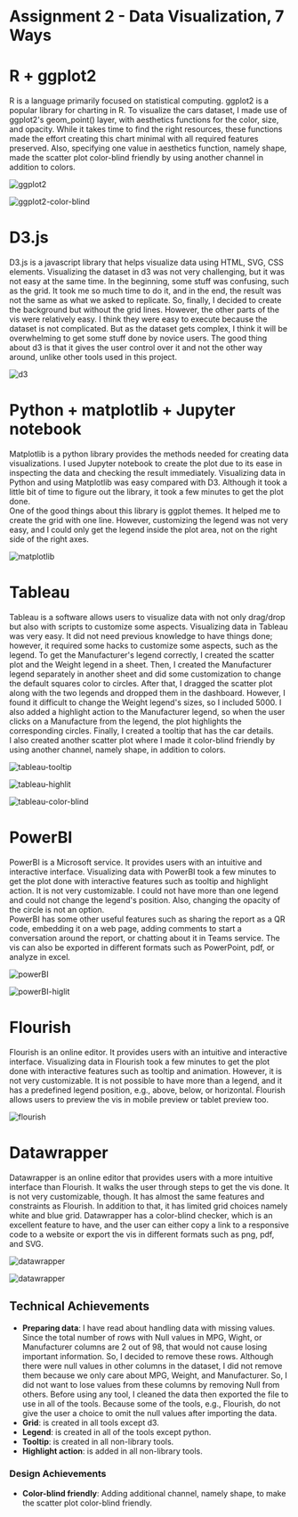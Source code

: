 Assignment 2 - Data Visualization, 7 Ways  
===


# R + ggplot2

R is a language primarily focused on statistical computing. ggplot2 is a popular library for charting in R. To visualize the cars dataset, 
I made use of ggplot2's geom_point() layer, with aesthetics functions for the color, size, and opacity. While it takes time to find the right 
resources, these functions made the effort creating this chart minimal with all required features preserved. Also, specifying one value in 
aesthetics function, namely shape, made the scatter plot color-blind friendly by using another channel in addition to colors.	

![ggplot2](img/r-ggplot2.png)

![ggplot2-color-blind](img/r-color-blind.png)


# D3.js	

D3.js is a javascript library that helps visualize data using HTML, SVG, CSS elements.
Visualizing the dataset in d3 was not very challenging, but it was not easy at the same time. In the beginning, some stuff was confusing,
such as the grid. It took me so much time to do it, and in the end, the result was not the same as what we asked to replicate. So, finally, 
I decided to create the background but without the grid lines. However, the other parts of the vis were relatively easy. I think they were easy
to execute because the dataset is not complicated. But as the dataset gets complex, I think it will be overwhelming to get some stuff done by
novice users.
The good thing about d3 is that it gives the user control over it and not the other way around, unlike other tools used in this project.

![d3](img/d3.png)


# Python + matplotlib + Jupyter notebook

Matplotlib is a python library provides the methods needed for creating data visualizations.
I used Jupyter notebook to create the plot due to its ease in inspecting the data and checking the result immediately.
Visualizing data in Python and using Matplotlib was easy compared with D3. Although it took a little bit of time to figure out
the library, it took a few minutes to get the plot done.		
One of the good things about this library is ggplot themes. It helped me to create the grid with one line. However, customizing the legend
was not very easy, and I could only get the legend inside the plot area, not on the right side of the right axes.

![matplotlib](img/python-matplotlib.png)


# Tableau

Tableau is a software allows users to visualize data with not only drag/drop but also with scripts to customize some aspects.
Visualizing data in Tableau was very easy. It did not need previous knowledge to have things done; however, it required some hacks to customize
some aspects, such as the legend. To get the Manufacturer's legend correctly, I created the scatter plot and the Weight legend in a sheet.
Then, I created the Manufacturer legend separately in another sheet and did some customization to change the default squares color to circles.
After that, I dragged the scatter plot along with the two legends and dropped them in the dashboard. However, I found it difficult to change
the Weight legend's sizes, so I included 5000. I also added a highlight action to the Manufacturer legend, so when the user clicks on 
a Manufacture from the legend, the plot highlights the corresponding circles. Finally, I created a tooltip that has the car details.				
I also created another scatter plot where I made it color-blind friendly by using another channel, namely shape, in addition to colors.

![tableau-tooltip](img/Tableua-tooltip.png)

![tableau-highlit](img/Tableua-highlight-action.png)

![tableau-color-blind](img/Tableau-color-blind-friendly.png)



# PowerBI

PowerBI is a Microsoft service. It provides users with an intuitive and interactive interface.
Visualizing data with PowerBI took a few minutes to get the plot done with interactive features such as tooltip and highlight action.
It is not very customizable. I could not have more than one legend and could not change the legend's position.
Also, changing the opacity of the circle is not an option.				
PowerBI has some other useful features such as sharing the report as a QR code, embedding it on a web page, adding comments to start 
a conversation around the report, or chatting about it in Teams service. The vis can also be exported in different formats such as PowerPoint,
pdf, or analyze in excel.

![powerBI](img/powerBI-tooltip.png)

![powerBI-higlit](img/powerBI-hilight-action.png)


# Flourish

Flourish is an online editor. It provides users with an intuitive and interactive interface.
Visualizing data in Flourish took a few minutes to get the plot done with interactive features such as tooltip and animation. However, 
it is not very customizable. It is not possible to have more than a legend, and it has a predefined legend position, e.g., above, below, 
or horizontal. Flourish allows users to preview the vis in mobile preview or tablet preview too. 

![flourish](img/flourish-tooltip.png)


# Datawrapper

Datawrapper is an online editor that provides users with a more intuitive interface than Flourish. It walks the user through 
steps to get the vis done. It is not very customizable, though. It has almost the same features and constraints as Flourish. 
In addition to that, it has limited grid choices namely white and blue grid.
Datawrapper has a color-blind checker, which is an excellent feature to have, and the user can either copy a link to a responsive code 
to a website or export the vis in different formats such as png, pdf, and SVG.

![datawrapper](img/datawrapper-4.png)

![datawrapper](img/datawrapper-5.png)



## Technical Achievements

- **Preparing data**: I have read about handling data with missing values. Since the total number of rows with Null values in MPG, Wight, 
or Manufacturer columns are 2 out of 98, that would not cause losing important information. So, I decided to remove these rows. 
Although there were null values in other columns in the dataset, I did not remove them because we only care about MPG, Weight, 
and Manufacturer. So, I did not want to lose values from these columns by removing Null from others.
Before using any tool, I cleaned the data then exported the file to use in all of the tools. Because some of the tools, e.g., Flourish, 
do not give the user a choice to omit the null values after importing the data.
- **Grid**: is created in all tools except d3.
- **Legend**: is created in all of the tools except python.	
- **Tooltip**: is created in all non-library tools.
- **Highlight action**: is added in all non-library tools.


### Design Achievements
- **Color-blind friendly**: Adding additional channel, namely shape, to make the scatter plot color-blind friendly. 
